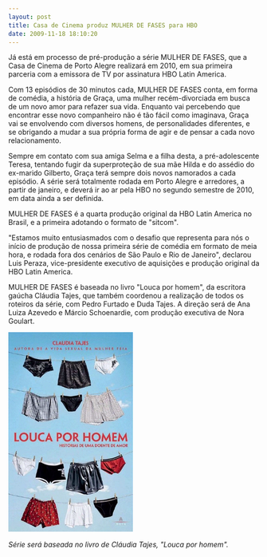 ```yaml
---
layout: post
title: Casa de Cinema produz MULHER DE FASES para HBO
date: 2009-11-18 18:10:20
---
```

Já está em processo de pré-produção a série MULHER DE FASES, que a Casa de Cinema de Porto Alegre realizará em 2010, em sua primeira parceria com a emissora de TV por assinatura HBO Latin America.

Com 13 episódios de 30 minutos cada, MULHER DE FASES conta, em forma de comédia, a história de Graça, uma mulher recém-divorciada em busca de um novo amor para refazer sua vida. Enquanto vai percebendo que encontrar esse novo companheiro não é tão fácil como imaginava, Graça vai se envolvendo com diversos homens, de personalidades diferentes, e se obrigando a mudar a sua própria forma de agir e de pensar a cada novo relacionamento.

Sempre em contato com sua amiga Selma e a filha desta, a pré-adolescente Teresa, tentando fugir da superproteção de sua mãe Hilda e do assédio do ex-marido Gilberto, Graça terá sempre dois novos namorados a cada episódio. A série será totalmente rodada em Porto Alegre e arredores, a partir de janeiro, e deverá ir ao ar pela HBO no segundo semestre de 2010, em data ainda a ser definida.

MULHER DE FASES é a quarta produção original da HBO Latin America no Brasil, e a primeira adotando o formato de "sitcom".

"Estamos muito entusiasmados com o desafio que representa para nós o início de produção de nossa primeira série de comédia em formato de meia hora, e rodada fora dos cenários de São Paulo e Rio de Janeiro", declarou Luis Peraza, vice-presidente executivo de aquisições e produção original da HBO Latin America.

MULHER DE FASES é baseada no livro "Louca por homem", da escritora gaúcha Cláudia Tajes, que também coordenou a realização de todos os roteiros da série, com Pedro Furtado e Duda Tajes. A direção será de Ana Luiza Azevedo e Márcio Schoenardie, com produção executiva de Nora Goulart.

![](/uploads/louca_por_homem.jpg)

*Série será baseada no livro de Cláudia Tajes, "Louca por homem".*